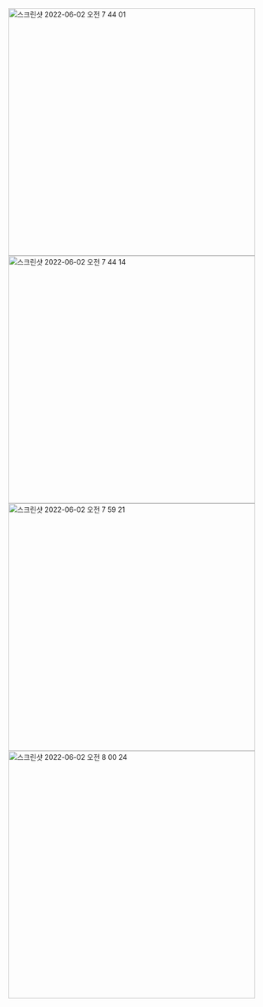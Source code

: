 <img width="500" alt="스크린샷 2022-06-02 오전 7 44 01" src="https://user-images.githubusercontent.com/26588989/171572476-82769b99-f216-437f-948b-fbd757299a0e.png">
<img width="500" alt="스크린샷 2022-06-02 오전 7 44 14" src="https://user-images.githubusercontent.com/26588989/171572509-1554c9ea-722c-4998-b4fe-6a5b17bc3b7f.png">
<img width="500" alt="스크린샷 2022-06-02 오전 7 59 21" src="https://user-images.githubusercontent.com/26588989/171572536-404c3f06-1697-491a-a8e2-bdf6490a3af0.png">
<img width="500" alt="스크린샷 2022-06-02 오전 8 00 24" src="https://user-images.githubusercontent.com/26588989/171572559-4d0920b8-471b-4d8e-a8a2-a2f17d450034.png">
